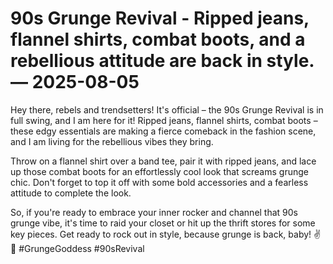 # 90s Grunge Revival - Ripped jeans, flannel shirts, combat boots, and a rebellious attitude are back in style. — 2025-08-05

Hey there, rebels and trendsetters! It's official – the 90s Grunge Revival is in full swing, and I am here for it! Ripped jeans, flannel shirts, combat boots – these edgy essentials are making a fierce comeback in the fashion scene, and I am living for the rebellious vibes they bring.

Throw on a flannel shirt over a band tee, pair it with ripped jeans, and lace up those combat boots for an effortlessly cool look that screams grunge chic. Don't forget to top it off with some bold accessories and a fearless attitude to complete the look.

So, if you're ready to embrace your inner rocker and channel that 90s grunge vibe, it's time to raid your closet or hit up the thrift stores for some key pieces. Get ready to rock out in style, because grunge is back, baby! ✌️🖤 #GrungeGoddess #90sRevival